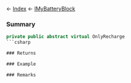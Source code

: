← [Index](Api-Index) ← [IMyBatteryBlock](Sandbox.ModAPI.Ingame.IMyBatteryBlock)

### Summary

```csharp
private public abstract virtual OnlyRecharge
```csharp

### Returns

### Example

### Remarks


